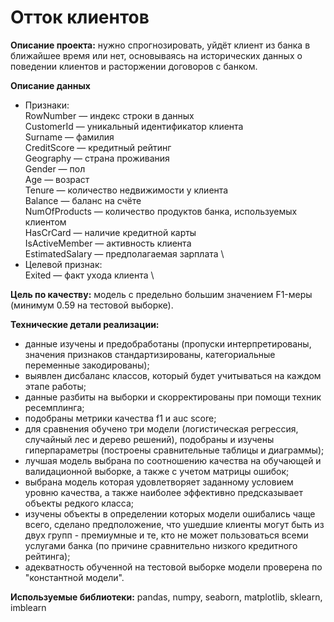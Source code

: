 # Отток клиентов

**Описание проекта:** нужно спрогнозировать, уйдёт клиент из банка в ближайшее время или нет, основываясь на исторических данных о поведении клиентов и расторжении договоров с банком.

**Описание данных**
- Признаки: \
  RowNumber — индекс строки в данных \
  CustomerId — уникальный идентификатор клиента \
  Surname — фамилия \
  CreditScore — кредитный рейтинг \
  Geography — страна проживания \
  Gender — пол \
  Age — возраст \
  Tenure — количество недвижимости у клиента \
  Balance — баланс на счёте \
  NumOfProducts — количество продуктов банка, используемых клиентом \
  HasCrCard — наличие кредитной карты \
  IsActiveMember — активность клиента \
  EstimatedSalary — предполагаемая зарплата \
- Целевой признак: \
  Exited — факт ухода клиента \

**Цель по качеству:** модель с предельно большим значением F1-меры (минимум 0.59 на тестовой выборке).

**Технические детали реализации:**
- данные изучены и предобработаны (пропуски интерпретированы, значения признаков стандартизированы, категориальные переменные закодированы);
- выявлен дисбаланс классов, который будет учитываться на каждом этапе работы;
- данные разбиты на выборки и скорректированы при помощи техник ресемплинга;
- подобраны метрики качества f1 и auc score;
- для сравнения обучено три модели (логистическая регрессия, случайный лес и дерево решений), подобраны и изучены гиперпараметры (построены сравнительные таблицы и диаграммы);
- лучшая модель выбрана по соотношению качества на обучающей и валидационной выборке, а также с учетом матрицы ошибок;
- выбрана модель которая удовлетворяет заданному условием уровню качества, а также наиболее эффективно предсказывает объекты редкого класса;
- изучены объекты в определении которых модели ошибались чаще всего, сделано предположение, что ушедшие клиенты могут быть из двух групп - премиумные и те, кто не может пользоваться всеми услугами банка (по причине сравнительно низкого кредитного рейтинга);
- адекватность обученной на тестовой выборке модели проверена по "константной модели".

**Используемые библиотеки:** pandas, numpy, seaborn, matplotlib, sklearn, imblearn
